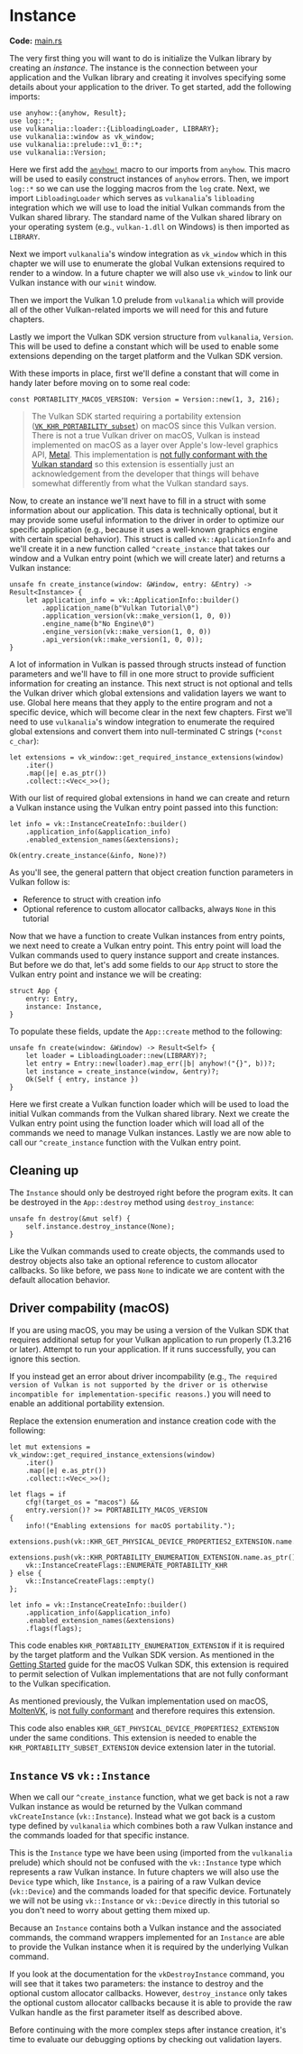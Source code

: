 # Instance

**Code:** [main.rs](https://github.com/KyleMayes/vulkanalia/tree/master/tutorial/src/01_instance_creation.rs)

The very first thing you will want to do is initialize the Vulkan library by creating an *instance*. The instance is the connection between your application and the Vulkan library and creating it involves specifying some details about your application to the driver. To get started, add the following imports:

```rust,noplaypen
use anyhow::{anyhow, Result};
use log::*;
use vulkanalia::loader::{LibloadingLoader, LIBRARY};
use vulkanalia::window as vk_window;
use vulkanalia::prelude::v1_0::*;
use vulkanalia::Version;
```

Here we first add the [`anyhow!`](https://docs.rs/anyhow/latest/anyhow/macro.anyhow.html) macro to our imports from `anyhow`. This macro will be used to easily construct instances of `anyhow` errors. Then, we import `log::*` so we can use the logging macros from the `log` crate. Next, we import `LibloadingLoader` which serves as `vulkanalia`'s `libloading` integration which we will use to load the initial Vulkan commands from the Vulkan shared library. The standard name of the Vulkan shared library on your operating system (e.g., `vulkan-1.dll` on Windows) is then imported as `LIBRARY`.

Next we import `vulkanalia`'s window integration as `vk_window` which in this chapter we will use to enumerate the global Vulkan extensions required to render to a window. In a future chapter we will also use `vk_window` to link our Vulkan instance with our `winit` window.

Then we import the Vulkan 1.0 prelude from `vulkanalia` which will provide all of the other Vulkan-related imports we will need for this and future chapters.

Lastly we import the Vulkan SDK version structure from `vulkanalia`, `Version`. This will be used to define a constant which will be used to enable some extensions depending on the target platform and the Vulkan SDK version.

With these imports in place, first we'll define a constant that will come in handy later before moving on to some real code:

```rust,noplaypen
const PORTABILITY_MACOS_VERSION: Version = Version::new(1, 3, 216);
```

> The Vulkan SDK started requiring a portability extension ([`VK_KHR_PORTABILITY_subset`](https://registry.khronos.org/vulkan/specs/1.3-extensions/man/html/VK_KHR_portability_subset.html)) on macOS since this Vulkan version. There is not a true Vulkan driver on macOS, Vulkan is instead implemented on macOS as a layer over Apple's low-level graphics API, [Metal](https://en.wikipedia.org/wiki/Metal_(API)). This implementation is [not fully conformant with the Vulkan standard](https://www.lunarg.com/wp-content/uploads/2022/05/The-State-of-Vulkan-on-Apple-15APR2022.pdf) so this extension is essentially just an acknowledgement from the developer that things will behave somewhat differently from what the Vulkan standard says.

Now, to create an instance we'll next have to fill in a struct with some information about our application. This data is technically optional, but it may provide some useful information to the driver in order to optimize our specific application (e.g., because it uses a well-known graphics engine with certain special behavior). This struct is called `vk::ApplicationInfo` and we'll create it in a new function called `^create_instance` that takes our window and a Vulkan entry point (which we will create later) and returns a Vulkan instance:

```rust,noplaypen
unsafe fn create_instance(window: &Window, entry: &Entry) -> Result<Instance> {
    let application_info = vk::ApplicationInfo::builder()
        .application_name(b"Vulkan Tutorial\0")
        .application_version(vk::make_version(1, 0, 0))
        .engine_name(b"No Engine\0")
        .engine_version(vk::make_version(1, 0, 0))
        .api_version(vk::make_version(1, 0, 0));
}
```

A lot of information in Vulkan is passed through structs instead of function parameters and we'll have to fill in one more struct to provide sufficient information for creating an instance. This next struct is not optional and tells the Vulkan driver which global extensions and validation layers we want to use. Global here means that they apply to the entire program and not a specific device, which will become clear in the next few chapters. First we'll need to use `vulkanalia`'s window integration to enumerate the required global extensions and convert them into null-terminated C strings (`*const c_char`):

```rust,noplaypen
let extensions = vk_window::get_required_instance_extensions(window)
    .iter()
    .map(|e| e.as_ptr())
    .collect::<Vec<_>>();
```

With our list of required global extensions in hand we can create and return a Vulkan instance using the Vulkan entry point passed into this function:

```rust,noplaypen
let info = vk::InstanceCreateInfo::builder()
    .application_info(&application_info)
    .enabled_extension_names(&extensions);

Ok(entry.create_instance(&info, None)?)
```

As you'll see, the general pattern that object creation function parameters in Vulkan follow is:

* Reference to struct with creation info
* Optional reference to custom allocator callbacks, always `None` in this tutorial

Now that we have a function to create Vulkan instances from entry points, we next need to create a Vulkan entry point. This entry point will load the Vulkan commands used to query instance support and create instances. But before we do that, let's add some fields to our `App` struct to store the Vulkan entry point and instance we will be creating:

```rust,noplaypen
struct App {
    entry: Entry,
    instance: Instance,
}
```

To populate these fields, update the `App::create` method to the following:

```rust,noplaypen
unsafe fn create(window: &Window) -> Result<Self> {
    let loader = LibloadingLoader::new(LIBRARY)?;
    let entry = Entry::new(loader).map_err(|b| anyhow!("{}", b))?;
    let instance = create_instance(window, &entry)?;
    Ok(Self { entry, instance })
}
```

Here we first create a Vulkan function loader which will be used to load the initial Vulkan commands from the Vulkan shared library. Next we create the Vulkan entry point using the function loader which will load all of the commands we need to manage Vulkan instances. Lastly we are now able to call our `^create_instance` function with the Vulkan entry point.

## Cleaning up

The `Instance` should only be destroyed right before the program exits. It can be destroyed in the `App::destroy` method using `destroy_instance`:

```rust,noplaypen
unsafe fn destroy(&mut self) {
    self.instance.destroy_instance(None);
}
```

Like the Vulkan commands used to create objects, the commands used to destroy objects also take an optional reference to custom allocator callbacks. So like before, we pass `None` to indicate we are content with the default allocation behavior.

## Driver compability (macOS)

If you are using macOS, you may be using a version of the Vulkan SDK that requires additional setup for your Vulkan application to run properly (1.3.216 or later). Attempt to run your application. If it runs successfully, you can ignore this section.

If you instead get an error about driver incompability (e.g., `The required version of Vulkan is not supported by the driver or is otherwise incompatible for implementation-specific reasons.`) you will need to enable an additional portability extension.

Replace the extension enumeration and instance creation code with the following:

```rust,noplaypen
let mut extensions = vk_window::get_required_instance_extensions(window)
    .iter()
    .map(|e| e.as_ptr())
    .collect::<Vec<_>>();

let flags = if 
    cfg!(target_os = "macos") && 
    entry.version()? >= PORTABILITY_MACOS_VERSION
{
    info!("Enabling extensions for macOS portability.");
    extensions.push(vk::KHR_GET_PHYSICAL_DEVICE_PROPERTIES2_EXTENSION.name.as_ptr());
    extensions.push(vk::KHR_PORTABILITY_ENUMERATION_EXTENSION.name.as_ptr());
    vk::InstanceCreateFlags::ENUMERATE_PORTABILITY_KHR
} else {
    vk::InstanceCreateFlags::empty()
};

let info = vk::InstanceCreateInfo::builder()
    .application_info(&application_info)
    .enabled_extension_names(&extensions)
    .flags(flags);
```

This code enables `KHR_PORTABILITY_ENUMERATION_EXTENSION` if it is required by the target platform and the Vulkan SDK version. As mentioned in the [Getting Started](https://vulkan.lunarg.com/doc/sdk/1.3.216.0/mac/getting_started.html) guide for the macOS Vulkan SDK, this extension is required to permit selection of Vulkan implementations that are not fully conformant to the Vulkan specification.

As mentioned previously, the Vulkan implementation used on macOS, [MoltenVK](https://github.com/KhronosGroup/MoltenVK), is [not fully conformant](https://www.lunarg.com/wp-content/uploads/2022/05/The-State-of-Vulkan-on-Apple-15APR2022.pdf) and therefore requires this extension.

This code also enables `KHR_GET_PHYSICAL_DEVICE_PROPERTIES2_EXTENSION` under the same conditions. This extension is needed to enable the `KHR_PORTABILITY_SUBSET_EXTENSION` device extension later in the tutorial.

## `Instance` vs `vk::Instance`

When we call our `^create_instance` function, what we get back is not a raw Vulkan instance as would be returned by the Vulkan command `vkCreateInstance` (`vk::Instance`). Instead what we got back is a custom type defined by `vulkanalia` which combines both a raw Vulkan instance and the commands loaded for that specific instance.

This is the `Instance` type we have been using (imported from the `vulkanalia` prelude) which should not be confused with the `vk::Instance` type which represents a raw Vulkan instance. In future chapters we will also use the `Device` type which, like `Instance`, is a pairing of a raw Vulkan device (`vk::Device`) and the commands loaded for that specific device. Fortunately we will not be using `vk::Instance` or `vk::Device` directly in this tutorial so you don't need to worry about getting them mixed up.

Because an `Instance` contains both a Vulkan instance and the associated commands, the command wrappers implemented for an `Instance` are able to provide the Vulkan instance when it is required by the underlying Vulkan command.

If you look at the documentation for the `vkDestroyInstance` command, you will see that it takes two parameters: the instance to destroy and the optional custom allocator callbacks. However, `destroy_instance` only takes the optional custom allocator callbacks because it is able to provide the raw Vulkan handle as the first parameter itself as described above.

Before continuing with the more complex steps after instance creation, it's time to evaluate our debugging options by checking out validation layers.
